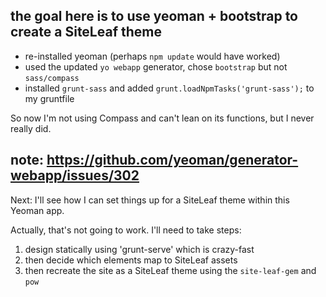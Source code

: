 ## the goal here is to use yeoman + bootstrap to create a SiteLeaf theme

- re-installed yeoman (perhaps `npm update` would have worked)
- used the updated `yo webapp` generator, chose `bootstrap` but not `sass/compass`
- installed `grunt-sass` and added `grunt.loadNpmTasks('grunt-sass');` to my gruntfile

So now I'm not using Compass and can't lean on its functions, but I never really did.

## note: https://github.com/yeoman/generator-webapp/issues/302

Next: I'll see how I can set things up for a SiteLeaf theme within this Yeoman app.

Actually, that's not going to work. I'll need to take steps:
1. design statically using 'grunt-serve' which is crazy-fast
2. then decide which elements map to SiteLeaf assets
3. then recreate the site as a SiteLeaf theme using the `site-leaf-gem` and `pow`



